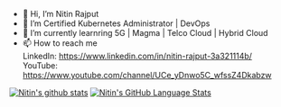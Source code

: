 - 👋 Hi, I’m Nitin Rajput
- 👀 I’m Certified Kubernetes Administrator | DevOps
- 🌱 I’m currently learnring 5G | Magma | Telco Cloud | Hybrid Cloud
- 📫 How to reach me<br />
      LinkedIn: https://www.linkedin.com/in/nitin-rajput-3a321114b/ <br />
      YouTube: https://www.youtube.com/channel/UCe_yDnwo5C_wfssZ4Dkabzw

[![Nitin's github stats](https://github-readme-stats.vercel.app/api?username=nitinrajput1997)](https://github.com/anuraghazra/github-readme-stats)
[![Nitin's GitHub Language Stats](https://github-readme-stats.vercel.app/api/top-langs/?username=nitinrajput1997&langs_count=5&theme=tokyonight)]()


<!---
nitinrajput1997/nitinrajput1997 is a ✨ special ✨ repository because its `README.md` (this file) appears on your GitHub profile.
You can click the Preview link to take a look at your changes.
--->
